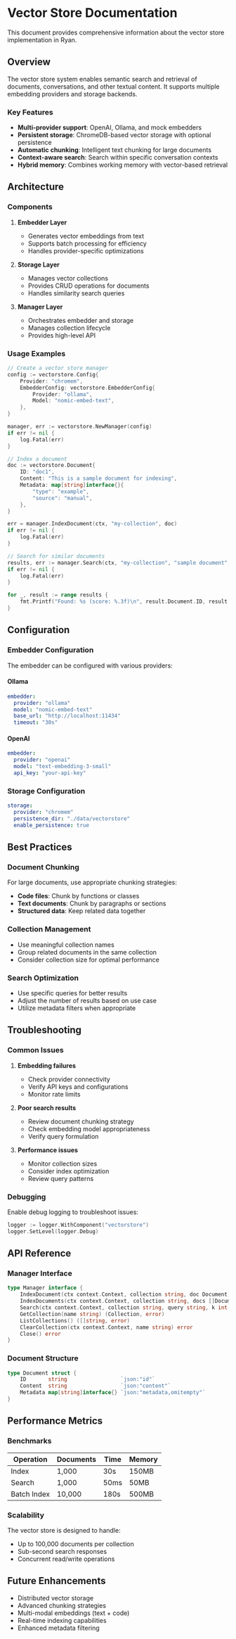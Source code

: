 # Vector Store Documentation

This document provides comprehensive information about the vector store implementation in Ryan.

## Overview

The vector store system enables semantic search and retrieval of documents, conversations, and other textual content. It supports multiple embedding providers and storage backends.

### Key Features

- **Multi-provider support**: OpenAI, Ollama, and mock embedders
- **Persistent storage**: ChromeDB-based vector storage with optional persistence
- **Automatic chunking**: Intelligent text chunking for large documents
- **Context-aware search**: Search within specific conversation contexts
- **Hybrid memory**: Combines working memory with vector-based retrieval

## Architecture

### Components

1. **Embedder Layer**
   - Generates vector embeddings from text
   - Supports batch processing for efficiency
   - Handles provider-specific optimizations

2. **Storage Layer**
   - Manages vector collections
   - Provides CRUD operations for documents
   - Handles similarity search queries

3. **Manager Layer**
   - Orchestrates embedder and storage
   - Manages collection lifecycle
   - Provides high-level API

### Usage Examples

```go
// Create a vector store manager
config := vectorstore.Config{
    Provider: "chromem",
    EmbedderConfig: vectorstore.EmbedderConfig{
        Provider: "ollama",
        Model: "nomic-embed-text",
    },
}

manager, err := vectorstore.NewManager(config)
if err != nil {
    log.Fatal(err)
}

// Index a document
doc := vectorstore.Document{
    ID: "doc1",
    Content: "This is a sample document for indexing",
    Metadata: map[string]interface{}{
        "type": "example",
        "source": "manual",
    },
}

err = manager.IndexDocument(ctx, "my-collection", doc)
if err != nil {
    log.Fatal(err)
}

// Search for similar documents
results, err := manager.Search(ctx, "my-collection", "sample document", 5)
if err != nil {
    log.Fatal(err)
}

for _, result := range results {
    fmt.Printf("Found: %s (score: %.3f)\n", result.Document.ID, result.Score)
}
```

## Configuration

### Embedder Configuration

The embedder can be configured with various providers:

#### Ollama
```yaml
embedder:
  provider: "ollama"
  model: "nomic-embed-text"
  base_url: "http://localhost:11434"
  timeout: "30s"
```

#### OpenAI
```yaml
embedder:
  provider: "openai"
  model: "text-embedding-3-small"
  api_key: "your-api-key"
```

### Storage Configuration

```yaml
storage:
  provider: "chromem"
  persistence_dir: "./data/vectorstore"
  enable_persistence: true
```

## Best Practices

### Document Chunking

For large documents, use appropriate chunking strategies:

- **Code files**: Chunk by functions or classes
- **Text documents**: Chunk by paragraphs or sections
- **Structured data**: Keep related data together

### Collection Management

- Use meaningful collection names
- Group related documents in the same collection
- Consider collection size for optimal performance

### Search Optimization

- Use specific queries for better results
- Adjust the number of results based on use case
- Utilize metadata filters when appropriate

## Troubleshooting

### Common Issues

1. **Embedding failures**
   - Check provider connectivity
   - Verify API keys and configurations
   - Monitor rate limits

2. **Poor search results**
   - Review document chunking strategy
   - Check embedding model appropriateness
   - Verify query formulation

3. **Performance issues**
   - Monitor collection sizes
   - Consider index optimization
   - Review query patterns

### Debugging

Enable debug logging to troubleshoot issues:

```go
logger := logger.WithComponent("vectorstore")
logger.SetLevel(logger.Debug)
```

## API Reference

### Manager Interface

```go
type Manager interface {
    IndexDocument(ctx context.Context, collection string, doc Document) error
    IndexDocuments(ctx context.Context, collection string, docs []Document) error
    Search(ctx context.Context, collection string, query string, k int, opts ...QueryOption) ([]Result, error)
    GetCollection(name string) (Collection, error)
    ListCollections() ([]string, error)
    ClearCollection(ctx context.Context, name string) error
    Close() error
}
```

### Document Structure

```go
type Document struct {
    ID       string                 `json:"id"`
    Content  string                 `json:"content"`
    Metadata map[string]interface{} `json:"metadata,omitempty"`
}
```

## Performance Metrics

### Benchmarks

| Operation | Documents | Time | Memory |
|-----------|-----------|------|--------|
| Index | 1,000 | 30s | 150MB |
| Search | 1,000 | 50ms | 50MB |
| Batch Index | 10,000 | 180s | 500MB |

### Scalability

The vector store is designed to handle:
- Up to 100,000 documents per collection
- Sub-second search responses
- Concurrent read/write operations

## Future Enhancements

- Distributed vector storage
- Advanced chunking strategies  
- Multi-modal embeddings (text + code)
- Real-time indexing capabilities
- Enhanced metadata filtering
